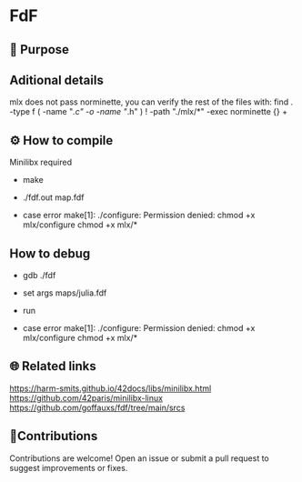 # FdF


## 🚀 Purpose


## Aditional details
mlx does not pass norminette, you can verify the rest of the files with:
find . -type f \( -name "*.c" -o -name "*.h" \) ! -path "./mlx/*" -exec norminette {} +


## ⚙️ How to compile
Minilibx required
* make
* ./fdf.out map.fdf

* case error make[1]: ./configure: Permission denied:
chmod +x mlx/configure
chmod +x mlx/*

##  How to debug

* gdb ./fdf
* set args maps/julia.fdf
* run

* case error make[1]: ./configure: Permission denied:
chmod +x mlx/configure
chmod +x mlx/*

  
## 🌐 Related links
https://harm-smits.github.io/42docs/libs/minilibx.html
https://github.com/42paris/minilibx-linux
https://github.com/goffauxs/fdf/tree/main/srcs


##  🤝Contributions
Contributions are welcome! Open an issue or submit a pull request to suggest improvements or fixes.
